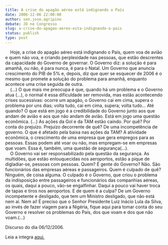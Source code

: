 ```yaml
---
title: A crise do apagão aéreo está indignando o País
date: 2006-12-06 22:00:00
author: sen.jose.agripino
debate: JD no Congresso
slug: a-crise-do-apagao-aereo-esta-indignando-o-pais
status: publish 
type: post
---
```


    Hoje, a crise do apagão aéreo está indignando o País, quem voa de avião e quem não voa, e criando perplexidade nas pessoas, que estão descrentes da capacidade do Governo de governar. O Governo diz: a solução é para amanhã, ou não, é para nunca, é para o Natal. Um Governo que anuncia crescimento do PIB de 5% e, depois, diz que quer se esquecer de 2006 é o mesmo que promete a solução do problema para amanhã, enquanto acontece uma crise seguida de outra.   
    (...) O que mais me preocupa é que, quando há um problema e o Governo atua (...), o normal é essa dificuldade ser removida, mas estão acontecendo crises sucessivas: ocorre um apagão, o Governo cai em cima, supera o problema por uns dias; volta tudo, cai em cima, supera; volta tudo... Até quando? O que está em jogo é a credibilidade do Governo junto aos que andam de avião e aos que não andam de avião. Está em jogo uma questão econômica. (...) As ações da Gol e da TAM estão caindo. Por quê? Por conta do prejuízo. Prejuízo decorrente de quê? De uma incompetência de governo. O que é afetado pela baixa nas ações da TAM? A atividade econômica, o crescimento de uma empresa que gera empregos para as pessoas. Essas podem até voar ou não, mas empregam-se em empresas que voam. Essa é, também, uma questão de segurança(...).       
    O Governo vai ser responsabilizado pela questão da segurança. As multidões, que estão enlouquecidas nos aeroportos, estão a pique de digladiar-se, pessoas com pessoas. Quem? É gente do Governo? Não. São funcionários das empresas aéreas e passageiros. Quem é culpado de quê? Ninguém, de coisa alguma. O culpado é o Governo, que criou o problema da indisposição entre passageiros e funcionários das companhias aéreas, os quais, daqui a pouco, vão-se engalfinhar. Daqui a pouco vai haver troca de tapas e tiros nos aeroportos. E de quem é a culpa? De um Governo incompetente e desligado, que tem um Ministro desligado, que não está nem aí. Nem aí! É preciso que o Senhor Presidente Luiz Inácio Lula da Silva, ao invés de fazer viagem para a Nigéria, fique aqui para tomar conta do seu Governo e resolver os problemas do País, dos que voam e dos que não voam.(...)  
  
Discurso do dia 06/12/2006.  
  
Leia a integra [aqui.](http://www.senado.gov.br/sf/atividade/plenario/sessao/disc/listaDisc.asp?s=210.4.52.O)  

